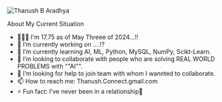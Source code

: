 ![Thanush B Aradhya](https://github.com/Thanush-B-Aradhya/Thanush-B-Aradhya/assets/146853395/68c85bc7-bcd6-4cfa-b040-603147e7365c)

About My Current Situation

- 🚶🏼‍♂️ I'm 17.75 as of May Threee of 2024...!!
- 🔭 I’m currently working on ....!?
- 🌱 I’m currently learning AI, ML, Python, MySQL, NumPy, Scikt-Learn.
- 👯 I’m looking to collaborate with people who are solving REAL WORLD PROBLEMS with ""AI"".
- 🤔 I’m looking for help to join team with whom I wannted to collaborate.
- 📫 How to reach me: Thanush.Connect.gmail.com
- ⚡ Fun fact: I've never been in a relationship💞
